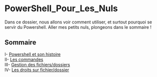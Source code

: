 # PowerShell_Pour_Les_Nuls

Dans ce dossier, nous allons voir comment utiliser, et surtout pourquoi se servir du Powershell. Aller mes petits nuls, plongeons dans le sommaire !


## Sommaire

I- [Powershell et son histoire](https://github.com/taobourmaud/Linux_dossier/blob/main/Powershell_History.md)  
II- [Les commandes](https://github.com/taobourmaud/Linux_dossier/blob/main/Commandes.md)   
III- [Gestion des fichiers/dossiers](https://github.com/taobourmaud/Linux_dossier/blob/main/Gestion.md)   
IV- [Les droits sur fichier/dossier](https://github.com/taobourmaud/Linux_dossier/blob/main/droits.md)
